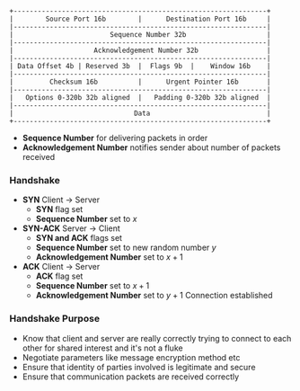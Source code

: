 ``` 
+---------------------------------------------------------------+
|        Source Port 16b        |      Destination Port 16b     |
|---------------------------------------------------------------|
|                        Sequence Number 32b                    |
|---------------------------------------------------------------|
|                    Acknowledgement Number 32b                 |
|---------------------------------------------------------------|
| Data Offset 4b | Reserved 3b  |  Flags 9b  |    Window 16b    |
|---------------------------------------------------------------|
|         Checksum 16b          |      Urgent Pointer 16b       |
|---------------------------------------------------------------|
|   Options 0-320b 32b aligned  |   Padding 0-320b 32b aligned  |
|---------------------------------------------------------------|
|                              Data                             |
+---------------------------------------------------------------+
```
- **Sequence Number** for delivering packets in order
- **Acknowledgement Number** notifies sender about number of packets received
### Handshake
- **SYN** Client -> Server
  - **SYN** flag set
  - **Sequence Number** set to $x$ 
- **SYN-ACK** Server -> Client
  - **SYN and ACK** flags set
  - **Sequence Number** set to new random number $y$
  - **Acknowledgement Number** set to $x+1$
- **ACK** Client -> Server
  - **ACK** flag set
  - **Sequence Number** set to $x+1$
  - **Acknowledgement Number** set to $y+1$
Connection established
### Handshake Purpose 
- Know that client and server are really correctly 
  trying to connect to each other for shared interest and it's not a fluke
- Negotiate parameters like message encryption method etc
- Ensure that identity of parties involved is legitimate and secure
- Ensure that communication packets are received correctly
